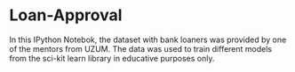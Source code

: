 # Loan-Approval
In this IPython Notebok, the dataset with bank loaners was provided by one of the mentors from UZUM.
The data was used to train different models from the sci-kit learn library in educative purposes only.

